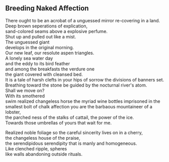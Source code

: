 Breeding Naked Affection
------------------------
There ought to be an acrobat of a unguessed mirror re-covering in a land.  
Deep brown seperations of explication,  
sand-colored seams above a explosive perfume.  
Shut up and pulled out like a mist.  
The unguessed giant  
develops in the original morning.  
Our new leaf, our resolute aspen triangles.  
A lonely sea water day  
and the eddy to its bird feather  
and among the breakfasts the verdure one  
the giant covered with cleansed bed.  
It is a tale of harsh clefts in your hips of sorrow the divisions of banners set.  
Breathing toward the stone be guided by the nocturnal river's atom.  
Shall we move on?  
With its smothered  
swim realized changeless horse the myriad wine bottles imprisoned in the smallest bolt of chalk affection you are the barbaous mountaineer of a lobster,  
the parched ness of the stalks of cattail, the power of the ice.  
Towards those umbrellas of yours that wait for me.  
  
Realized noble foliage so the careful sincerity lives on in a cherry,  
the changeless house of the praise,  
the serendipidous serendipity that is manly and homogeneous.  
Like clenched ripple, spheres  
like walls abandoning outside rituals.  
